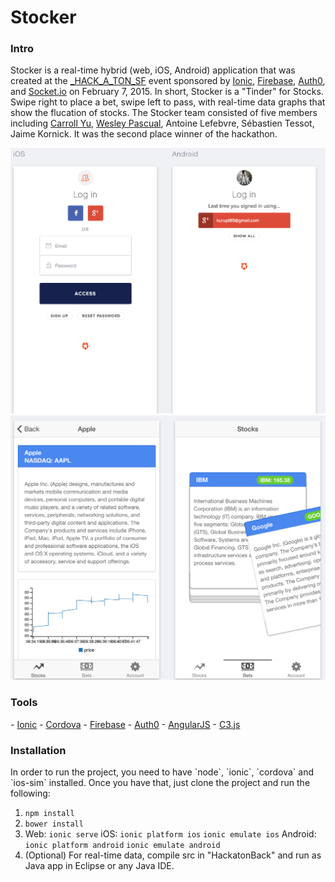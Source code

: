 # Stocker

<h3>Intro</h3>
Stocker is a real-time hybrid (web, iOS, Android) application that was created at the <a href="http://hack-a-ton.com/sf">_HACK_A_TON_SF</a> event sponsored by <a href="http://ionicframework.com/">Ionic</a>, <a href="https://www.firebase.com/">Firebase</a>, <a href="https://auth0.com/">Auth0</a>, and <a href="http://socket.io/">Socket.io</a> on February 7, 2015. In short, Stocker is a "Tinder" for Stocks. Swipe right to place a bet, swipe left to pass, with real-time data graphs that show the flucation of stocks. The Stocker team consisted of five members including <a href="https://www.linkedin.com/in/carrollyu">Carroll Yu</a>, <a href="https://www.linkedin.com/in/seewes">Wesley Pascual</a>, Antoine Lefebvre, Sébastien Tessot, Jaime Kornick. It was the second place winner of the hackathon.

![example 1](/docs/imgs/ex1.png?raw=true "Example 1")   ![example 2](/docs/imgs/ex2.png?raw=true "Example 2")

<h3>Tools</h3>
- <a href="http://ionicframework.com/">Ionic</a>
- <a href="http://cordova.apache.org/">Cordova</a>
- <a href="https://www.firebase.com/">Firebase</a>
- <a href="https://auth0.com/">Auth0</a>
- <a href="https://angularjs.org/">AngularJS</a>
- <a href="http://c3js.org/">C3.js</a>

<h3>Installation</h3>
In order to run the project, you need to have `node`, `ionic`, `cordova` and `ios-sim` installed.
Once you have that, just clone the project and run the following:

1. `npm install`
2. `bower install`
3. 
    Web: 
    `ionic serve`
    iOS:
    `ionic platform ios`
    `ionic emulate ios`
    Android: 
    `ionic platform android`
    `ionic emulate android`
4. (Optional) For real-time data, compile src in "HackatonBack" and run as Java app in Eclipse or any Java IDE.
